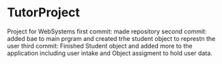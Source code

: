 # TutorProject
Project for WebSystems
first commit: made repository
second commit: added bae to main prgram and created trhe student object to represtn the user
third commit: Finished Student object and added more to the application including user intake and Object assigment to hold user data.
